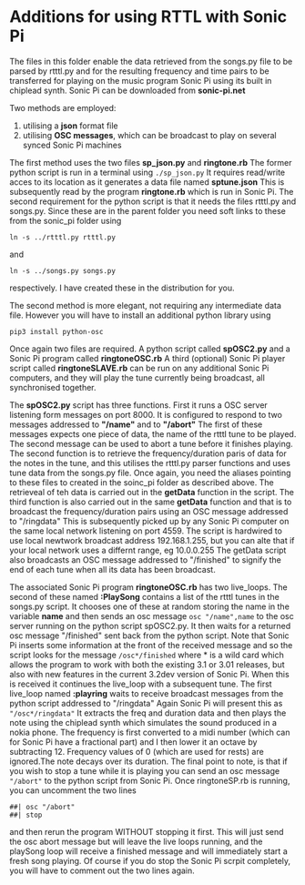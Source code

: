 # Additions for using RTTL with Sonic Pi #
The files in this folder enable the data retrieved from the songs.py file
to be parsed by rtttl.py and for the resulting frequency and time pairs
to be transferred for playing on the music program Sonic Pi using its
built in chiplead synth.
Sonic Pi can be downloaded from **sonic-pi.net**

Two methods are employed:
1. utilising a **json** format file
1. utilising **OSC messages**, which can be broadcast to play on several synced Sonic Pi machines

The first method uses the two files **sp_json.py** and **ringtone.rb** The former python script 
is run in a terminal using `./sp_json.py` It requires read/write acces to its location as it generates a data file
named **sptune.json** This is subsequently read by the program **ringtone.rb** which is run in Sonic Pi.
The second requirement for the python script is that it needs the files rtttl.py and songs.py. Since these are in the 
parent folder you need soft links to these from the sonic_pi folder using

```ln -s ../rtttl.py rtttl.py```

and

```ln -s ../songs.py songs.py```

respectively. I have created these in the distribution for you.

The second method is more elegant, not requiring any intermediate data file. However you will have to install
an additional python library using

```pip3 install python-osc```

Once again two files are required. A python script called **spOSC2.py** and a Sonic Pi program called **ringtoneOSC.rb**
A third (optional) Sonic Pi player script called **ringtoneSLAVE.rb** can be run on any additional Sonic Pi computers,
and they will play the tune currently being broadcast, all synchronised together.

The **spOSC2.py** script has three functions. First it runs a OSC server listening form messages on port 8000. It is configured to
respond to two messages addressed to **"/name"** and to **"/abort"** The first of these messages expects one piece of data,
the name of the rtttl tune to be played. The second message can be used to abort a tune before it finishes playing.
The second function is to retrieve the frequency/duration paris of data for the notes in the tune, and this utilises the
rtttl.py parser functions and uses tune data from the songs.py file. Once again, you need the aliases
pointing to these files to created in the soinc_pi folder as described above. The retrieveal of teh data is carried out in
the **getData** function in the script. The third function is also carried out in the same **getData** function and that is
to broadcast the frequency/duration pairs using an OSC message addressed to "/ringdata" This is subsequently picked up by any
Sonic Pi computer on the same local network listening on port 4559. The script is hardwired to use local newtwork broadcast
address 192.168.1.255, but you can alte that if your local network uses a differnt range, eg 10.0.0.255 The getData script also
broadcasts an OSC message addressed to "/finished" to signify the end of each tune when all its data has been broadcast.

The associated Sonic Pi program **ringtoneOSC.rb** has two live_loops. The second of these named **:PlaySong** contains
a list of the rtttl tunes in the songs.py script. It chooses one of these at random storing the name in the variable **name**
and then sends an osc message `osc "/name",name` to the osc server running on the python script spOSC2.py.
It then waits for a returned osc message "/finished" sent back from the python script. Note that Sonic Pi inserts some
information at the front of the received message and so the script looks for the message `/osc*/finished` where * is a wild card
which allows the program to work with both the existing 3.1 or 3.01 releases, but also with new features
in the current 3.2dev version of Sonic Pi. When this is received it continues the live_loop with a subsequent tune.
The first live_loop named **:playring** waits to receive broadcast messages from the python script addressed to  "/ringdata"
Again Sonic Pi will present this as `"/osc*/ringdata"` It extracts the freq and duration data and then plays the note using
the chiplead synth which simulates the sound produced in a nokia phone. The frequency is first converted to a midi number (which can
for Sonic Pi have a fractional part) and I then lower it an octave by subtracting 12. Frequency values of 0
(which are used for rests) are ignored.The note decays over its duration.
The final point to note, is that if you wish to stop a tune while it is playing you can send an osc message `"/abort"`
to the python script from Sonic Pi. Once ringtoneSP.rb is running, you can uncomment the two lines
```
##| osc "/abort"
##| stop
```
and then rerun the program WITHOUT stopping it first. This will just send the osc abort message but will leave the live loops
running, and the playSong loop will receive a finished message and will immediately start a fresh song playing. Of course
if you do stop the Sonic Pi scrpit completely, you will have to comment out the two lines again.
